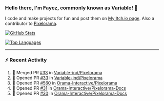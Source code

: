 ### Hello there, I'm Fayez, commonly known as Variable! 👋
I code and make projects for fun and post them on [My Itch.io page](https://variable-industries.itch.io/). Also a contributor to [Pixelorama](https://github.com/Orama-Interactive/Pixelorama).

[![GitHub Stats](https://github-readme-stats.vercel.app/api/?username=Variable-ind&show_icons=true&theme=merko)](https://github.com/anuraghazra/github-readme-stats)

[![Top Languages](https://github-readme-stats.vercel.app/api/top-langs/?username=Variable-ind&layout=compact&theme=merko)](https://github.com/anuraghazra/github-readme-stats)

---

### :zap: Recent Activity

<!--START_SECTION:activity-->
1. 🎉 Merged PR [#33](https://github.com/Variable-ind/Pixelorama/pull/33) in [Variable-ind/Pixelorama](https://github.com/Variable-ind/Pixelorama)
2. 💪 Opened PR [#33](https://github.com/Variable-ind/Pixelorama/pull/33) in [Variable-ind/Pixelorama](https://github.com/Variable-ind/Pixelorama)
3. 💪 Opened PR [#560](https://github.com/Orama-Interactive/Pixelorama/pull/560) in [Orama-Interactive/Pixelorama](https://github.com/Orama-Interactive/Pixelorama)
4. 💪 Opened PR [#31](https://github.com/Orama-Interactive/Pixelorama-Docs/pull/31) in [Orama-Interactive/Pixelorama-Docs](https://github.com/Orama-Interactive/Pixelorama-Docs)
5. 💪 Opened PR [#30](https://github.com/Orama-Interactive/Pixelorama-Docs/pull/30) in [Orama-Interactive/Pixelorama-Docs](https://github.com/Orama-Interactive/Pixelorama-Docs)
<!--END_SECTION:activity-->

<!--
**Variable-ind/Variable-ind** is a ✨ _special_ ✨ repository because its `README.md` (this file) appears on your GitHub profile.

Here are some ideas to get you started:
- 🌱 I’m currently studying at ...
- 🔭 I’m currently working on ...
- 👯 I’m looking to collaborate on ...
- 🤔 I’m looking for help with ...
- 💬 Ask me about ...
- 📫 How to reach me: ...
- ⚡ Fun fact: ...
-->
